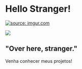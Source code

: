 <h1>Hello Stranger!</h1>


<a href="https://imgur.com/4p9UJRs"><img src="https://i.imgur.com/4p9UJRs.gif" title="source: imgur.com" /></a>

![](https://tokei.rs/b1/github/born69confused/LeetCode_Solutions?category=code)


<h2>"Over here, stranger."</h2>


Venha conhecer meus projetos!
